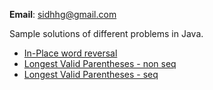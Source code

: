 **Email**: sidhhg@gmail.com

Sample solutions of different problems in Java.

* [In-Place word reversal](https://github.com/sidhhg/javaCodeSamples/blob/master/src/main/java/com/sidhhg/problems/medium/arrays/ReverseWordsInPlace.java)
* [Longest Valid Parentheses - non seq](https://github.com/sidhhg/javaCodeSamples/blob/master/src/main/java/com/sidhhg/problems/hard/dynamicprogramming/LongestValidParenthesesNonSeq.java)
* [Longest Valid Parentheses - seq](https://github.com/sidhhg/javaCodeSamples/blob/master/src/main/java/com/sidhhg/problems/hard/dynamicprogramming/LongestValidParentheses.java)